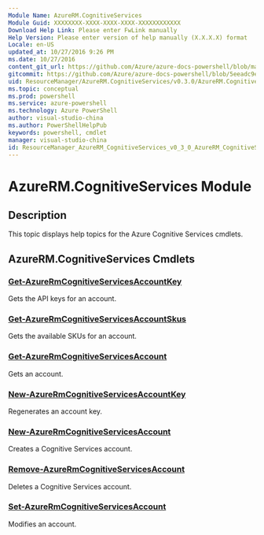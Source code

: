 ```yaml
---
Module Name: AzureRM.CognitiveServices
Module Guid: XXXXXXXX-XXXX-XXXX-XXXX-XXXXXXXXXXXX
Download Help Link: Please enter FwLink manually
Help Version: Please enter version of help manually (X.X.X.X) format
Locale: en-US
updated_at: 10/27/2016 9:26 PM
ms.date: 10/27/2016
content_git_url: https://github.com/Azure/azure-docs-powershell/blob/master/azureps-cmdlets-docs/ResourceManager/AzureRM.CognitiveServices/v0.3.0/AzureRM.CognitiveServices.md
gitcommit: https://github.com/Azure/azure-docs-powershell/blob/5eeadc9e4cb2922fcef5161f87c5588a44622a76/azureps-cmdlets-docs/ResourceManager/AzureRM.CognitiveServices/v0.3.0/AzureRM.CognitiveServices.md
uid: ResourceManager/AzureRM.CognitiveServices/v0.3.0/AzureRM.CognitiveServices.md
ms.topic: conceptual
ms.prod: powershell
ms.service: azure-powershell
ms.technology: Azure PowerShell
author: visual-studio-china
ms.author: PowerShellHelpPub
keywords: powershell, cmdlet
manager: visual-studio-china
id: ResourceManager_AzureRM_CognitiveServices_v0_3_0_AzureRM_CognitiveServices_md
---
```


# AzureRM.CognitiveServices Module
## Description
This topic displays help topics for the Azure Cognitive Services cmdlets.

## AzureRM.CognitiveServices Cmdlets
### [Get-AzureRmCognitiveServicesAccountKey](./Get-AzureRmCognitiveServicesAccountKey.md)
Gets the API keys for an account.


### [Get-AzureRmCognitiveServicesAccountSkus](./Get-AzureRmCognitiveServicesAccountSkus.md)
Gets the available SKUs for an account.


### [Get-AzureRmCognitiveServicesAccount](./Get-AzureRmCognitiveServicesAccount.md)
Gets an account.


### [New-AzureRmCognitiveServicesAccountKey](./New-AzureRmCognitiveServicesAccountKey.md)
Regenerates an account key.


### [New-AzureRmCognitiveServicesAccount](./New-AzureRmCognitiveServicesAccount.md)
Creates a Cognitive Services account.


### [Remove-AzureRmCognitiveServicesAccount](./Remove-AzureRmCognitiveServicesAccount.md)
Deletes a Cognitive Services account.


### [Set-AzureRmCognitiveServicesAccount](./Set-AzureRmCognitiveServicesAccount.md)
Modifies an account.



